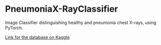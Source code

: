 # PneumoniaX-RayClassifier

Image Classifier distinguishing healthy and pneumonia chest X-rays, using PyTorch.

[Link for the database on Kaggle](https://www.kaggle.com/datasets/paultimothymooney/chest-xray-pneumonia)
